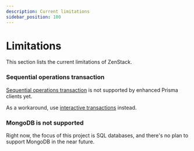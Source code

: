 ```yaml
---
description: Current limitations
sidebar_position: 100
---
```


# Limitations

This section lists the current limitations of ZenStack.

### Sequential operations transaction

[Sequential operations transaction](https://www.prisma.io/docs/concepts/components/prisma-client/transactions#sequential-prisma-client-operations) is not supported by enhanced Prisma clients yet.

As a workaround, use [interactive transactions](https://www.prisma.io/docs/concepts/components/prisma-client/transactions#interactive-transactions) instead.

### MongoDB is not supported

Right now, the focus of this project is SQL databases, and there's no plan to support MongoDB in the near future.
